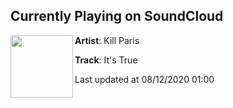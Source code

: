 ## Currently Playing on SoundCloud

[<img align="left" width="100" src="https://i1.sndcdn.com/artworks-wfMMWPxdpCd080Qz-gbUthA-t50x50.jpg">](https://soundcloud.com/killparis/its-true-1?in=killparis/sets/house-with-a-pool)

**Artist**: Kill Paris 

**Track**: It's True

Last updated at 08/12/2020 01:00
